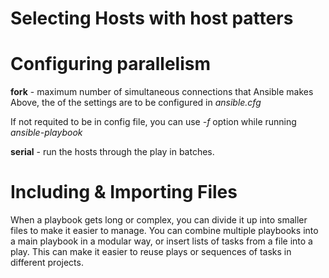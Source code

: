 # Selecting Hosts with host patters


# Configuring parallelism

**fork** -  maximum number of simultaneous connections that Ansible makes
Above, the of the settings are to be configured in *ansible.cfg*

If not requited to be in config file, you can use *-f* option while running *ansible-playbook*

**serial** - run the hosts through the play in batches.

# Including & Importing Files

When a playbook gets long or complex, you can divide it up into smaller files to make it easier to manage. You can combine multiple playbooks into a main playbook in a modular way, or insert lists of tasks from a file into a play. This can make it easier to reuse plays or sequences of tasks in
different projects.